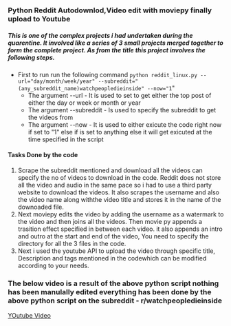 ### Python Reddit Autodownlod,Video edit with moviepy finally upload to Youtube
##### This is one of the complex projects i had undertaken during the quarentine. It involved like a series of 3 small projects merged together to form the complete project. As from the title this project involves the following steps.

* First to run run the following command `python reddit_linux.py --url="day/month/week/year" --subreddit="(any_subreddit_name)watchpeopledieinside" --now="1`"
  * The argument --url - It is used to set to get either the top post of either the day or week or month or year
  * The argument --subreddit - Is used to specify the subreddit to get the videos from 
  * The argument --now - It is used to either exicute the code right now if set to "1" else if is set to anything else it will get exicuted at the time specified in the script
  
 #### Tasks Done by the code
 
 1. Scrape the subreddit mentioned and download all the videos can specify the no of videos to download in the code. Reddit does not store all the video and audio in the same pace so i had to use a third party website to download the videos. It also scrapes the username and also the video name along withthe video title and stores it in the name of the downoaded file.
 2. Next moviepy edits the video by adding the username as a watermark to the video and then joins all the videos. Then movie py appends a trasition effect specified in between each video. it also appends an intro and outro at the start and end of the video, You need to specify the directory for all the 3 files in the code.
3. Next i used the youtube API to upload the video through specific title, Description and tags mentioned in the codewhich can be modified according to your needs.

### The below video is a result of the above python script nothing has been manulally edited everything has been done by the above python script on the subreddit - r/watchpeopledieinside

[YOutube Video](https://youtu.be/gpRTtNQV5SY)


